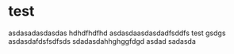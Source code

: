 # test
asdasadasdasdas
hdhdfhdfhd
asdasdaasdasdadfsddfs
test
gsdgs
asdasdafdsfsdfsds
sdadasdahhghggfdgd
asdad
sadasda
